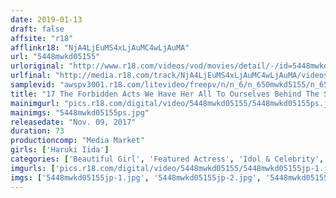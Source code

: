 ```yaml
---
date: 2019-01-13
draft: false
affsite: "r18"
afflinkr18: "NjA4LjEuMS4xLjAuMC4wLjAuMA"
url: "5448mwkd05155"
urloriginal: "http://www.r18.com/videos/vod/movies/detail/-/id=5448mwkd05155"
urlfinal: "http://media.r18.com/track/NjA4LjEuMS4xLjAuMC4wLjAuMA/videos/vod/movies/detail/-/id=5448mwkd05155"
samplevid: "awspv3001.r18.com/litevideo/freepv/n/n_6/n_650mwkd5155/n_650mwkd5155_dmb_w.mp4"
title: "17 The Forbidden Acts We Have Her All To Ourselves Behind The Scenes (2) Haruki Iida"
mainimgurl: "pics.r18.com/digital/video/5448mwkd05155/5448mwkd05155ps.jpg"
mainimgs: "5448mwkd05155ps.jpg"
releasedate: "Nov. 09, 2017"
duration: 73
productioncomp: "Media Market"
girls: ['Haruki Iida']
categories: ['Beautiful Girl', 'Featured Actress', 'Idol & Celebrity', 'Idol Video', 'Hi-Def', 'Sale (limited time)']
imgurls: ['pics.r18.com/digital/video/5448mwkd05155/5448mwkd05155jp-1.jpg', 'pics.r18.com/digital/video/5448mwkd05155/5448mwkd05155jp-2.jpg', 'pics.r18.com/digital/video/5448mwkd05155/5448mwkd05155jp-3.jpg', 'pics.r18.com/digital/video/5448mwkd05155/5448mwkd05155jp-4.jpg', 'pics.r18.com/digital/video/5448mwkd05155/5448mwkd05155jp-5.jpg', 'pics.r18.com/digital/video/5448mwkd05155/5448mwkd05155jp-6.jpg', 'pics.r18.com/digital/video/5448mwkd05155/5448mwkd05155jp-7.jpg', 'pics.r18.com/digital/video/5448mwkd05155/5448mwkd05155jp-8.jpg', 'pics.r18.com/digital/video/5448mwkd05155/5448mwkd05155jp-9.jpg', 'pics.r18.com/digital/video/5448mwkd05155/5448mwkd05155jp-10.jpg', 'pics.r18.com/digital/video/5448mwkd05155/5448mwkd05155jp-11.jpg', 'pics.r18.com/digital/video/5448mwkd05155/5448mwkd05155jp-12.jpg', 'pics.r18.com/digital/video/5448mwkd05155/5448mwkd05155jp-13.jpg', 'pics.r18.com/digital/video/5448mwkd05155/5448mwkd05155jp-14.jpg', 'pics.r18.com/digital/video/5448mwkd05155/5448mwkd05155jp-15.jpg', 'pics.r18.com/digital/video/5448mwkd05155/5448mwkd05155jp-16.jpg', 'pics.r18.com/digital/video/5448mwkd05155/5448mwkd05155jp-17.jpg', 'pics.r18.com/digital/video/5448mwkd05155/5448mwkd05155jp-18.jpg', 'pics.r18.com/digital/video/5448mwkd05155/5448mwkd05155jp-19.jpg', 'pics.r18.com/digital/video/5448mwkd05155/5448mwkd05155jp-20.jpg']
imgs: ['5448mwkd05155jp-1.jpg', '5448mwkd05155jp-2.jpg', '5448mwkd05155jp-3.jpg', '5448mwkd05155jp-4.jpg', '5448mwkd05155jp-5.jpg', '5448mwkd05155jp-6.jpg', '5448mwkd05155jp-7.jpg', '5448mwkd05155jp-8.jpg', '5448mwkd05155jp-9.jpg', '5448mwkd05155jp-10.jpg', '5448mwkd05155jp-11.jpg', '5448mwkd05155jp-12.jpg', '5448mwkd05155jp-13.jpg', '5448mwkd05155jp-14.jpg', '5448mwkd05155jp-15.jpg', '5448mwkd05155jp-16.jpg', '5448mwkd05155jp-17.jpg', '5448mwkd05155jp-18.jpg', '5448mwkd05155jp-19.jpg', '5448mwkd05155jp-20.jpg']
---
```

